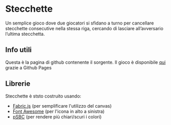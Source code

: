 # Stecchette
Un semplice gioco dove due giocatori si sfidano a turno per cancellare stecchette consecutive nella stessa riga, cercando di lasciare all’avversario l’ultima stecchetta.

## Info utili
Questa è la pagina di github contenente il sorgente.
Il gioco è disponibile [qui](https://spacefall.github.io/passatempo/stecchette/) grazie a Github Pages

## Librerie
Stecchette è ststo costruito usando:
- [Fabric.js](https://github.com/fabricjs/fabric.js) (per semplificare l'utilizzo del canvas)
- [Font Awesome](https://fontawesome.com/) (per l'icona in alto a sinistra)
- [pSBC](https://github.com/PimpTrizkit/PJs/blob/master/pSBC.js) (per rendere più chiari/scuri i colori)